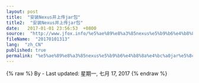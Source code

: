 ```yaml
---
layout: post
title:  "安装Nexus并上传jar包"
title2:  "安装Nexus并上传jar包"
date:   2017-01-01 23:56:53  +0800
source:  "http://www.jfox.info/%e5%ae%89%e8%a3%85nexus%e5%b9%b6%e4%b8%8a%e4%bc%a0jar%e5%8c%85.html"
fileName:  "20170101313"
lang:  "zh_CN"
published: true
permalink: "%e5%ae%89%e8%a3%85nexus%e5%b9%b6%e4%b8%8a%e4%bc%a0jar%e5%8c%85.html"
---
```

{% raw %}
By  - Last updated: 星期一, 七月 17, 2017
{% endraw %}
